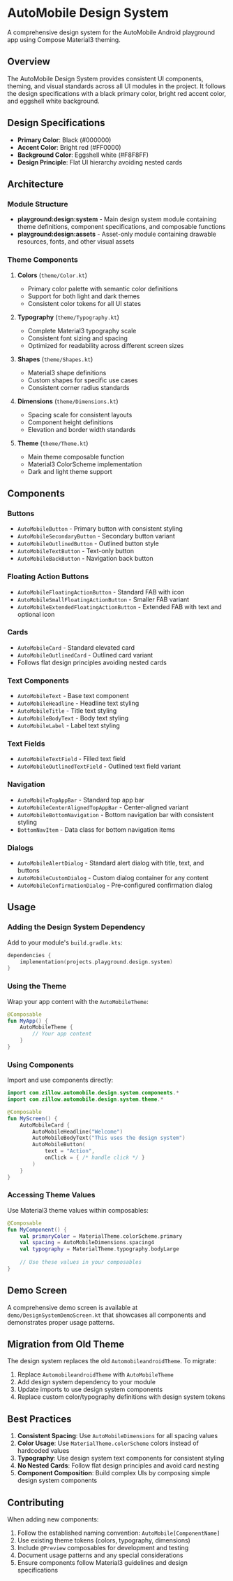 # AutoMobile Design System

A comprehensive design system for the AutoMobile Android playground app using Compose Material3
theming.

## Overview

The AutoMobile Design System provides consistent UI components, theming, and visual standards across
all UI modules in the project. It follows the design specifications with a black primary color,
bright red accent color, and eggshell white background.

## Design Specifications

- **Primary Color**: Black (#000000)
- **Accent Color**: Bright red (#FF0000)
- **Background Color**: Eggshell white (#F8F8FF)
- **Design Principle**: Flat UI hierarchy avoiding nested cards

## Architecture

### Module Structure

- **playground:design:system** - Main design system module containing theme definitions, component
  specifications, and composable functions
- **playground:design:assets** - Asset-only module containing drawable resources, fonts, and other
  visual assets

### Theme Components

1. **Colors** (`theme/Color.kt`)
    - Primary color palette with semantic color definitions
    - Support for both light and dark themes
    - Consistent color tokens for all UI states

2. **Typography** (`theme/Typography.kt`)
    - Complete Material3 typography scale
    - Consistent font sizing and spacing
    - Optimized for readability across different screen sizes

3. **Shapes** (`theme/Shapes.kt`)
    - Material3 shape definitions
    - Custom shapes for specific use cases
    - Consistent corner radius standards

4. **Dimensions** (`theme/Dimensions.kt`)
    - Spacing scale for consistent layouts
    - Component height definitions
    - Elevation and border width standards

5. **Theme** (`theme/Theme.kt`)
    - Main theme composable function
    - Material3 ColorScheme implementation
    - Dark and light theme support

## Components

### Buttons

- `AutoMobileButton` - Primary button with consistent styling
- `AutoMobileSecondaryButton` - Secondary button variant
- `AutoMobileOutlinedButton` - Outlined button style
- `AutoMobileTextButton` - Text-only button
- `AutoMobileBackButton` - Navigation back button

### Floating Action Buttons

- `AutoMobileFloatingActionButton` - Standard FAB with icon
- `AutoMobileSmallFloatingActionButton` - Smaller FAB variant
- `AutoMobileExtendedFloatingActionButton` - Extended FAB with text and optional icon

### Cards

- `AutoMobileCard` - Standard elevated card
- `AutoMobileOutlinedCard` - Outlined card variant
- Follows flat design principles avoiding nested cards

### Text Components

- `AutoMobileText` - Base text component
- `AutoMobileHeadline` - Headline text styling
- `AutoMobileTitle` - Title text styling
- `AutoMobileBodyText` - Body text styling
- `AutoMobileLabel` - Label text styling

### Text Fields

- `AutoMobileTextField` - Filled text field
- `AutoMobileOutlinedTextField` - Outlined text field variant

### Navigation

- `AutoMobileTopAppBar` - Standard top app bar
- `AutoMobileCenterAlignedTopAppBar` - Center-aligned variant
- `AutoMobileBottomNavigation` - Bottom navigation bar with consistent styling
- `BottomNavItem` - Data class for bottom navigation items

### Dialogs

- `AutoMobileAlertDialog` - Standard alert dialog with title, text, and buttons
- `AutoMobileCustomDialog` - Custom dialog container for any content
- `AutoMobileConfirmationDialog` - Pre-configured confirmation dialog

## Usage

### Adding the Design System Dependency

Add to your module's `build.gradle.kts`:

```kotlin
dependencies {
    implementation(projects.playground.design.system)
}
```

### Using the Theme

Wrap your app content with the `AutoMobileTheme`:

```kotlin
@Composable
fun MyApp() {
    AutoMobileTheme {
        // Your app content
    }
}
```

### Using Components

Import and use components directly:

```kotlin
import com.zillow.automobile.design.system.components.*
import com.zillow.automobile.design.system.theme.*

@Composable
fun MyScreen() {
    AutoMobileCard {
        AutoMobileHeadline("Welcome")
        AutoMobileBodyText("This uses the design system")
        AutoMobileButton(
            text = "Action",
            onClick = { /* handle click */ }
        )
    }
}
```

### Accessing Theme Values

Use Material3 theme values within composables:

```kotlin
@Composable
fun MyComponent() {
    val primaryColor = MaterialTheme.colorScheme.primary
    val spacing = AutoMobileDimensions.spacing4
    val typography = MaterialTheme.typography.bodyLarge
    
    // Use these values in your composables
}
```

## Demo Screen

A comprehensive demo screen is available at `demo/DesignSystemDemoScreen.kt` that showcases all
components and demonstrates proper usage patterns.

## Migration from Old Theme

The design system replaces the old `AutomobileandroidTheme`. To migrate:

1. Replace `AutomobileandroidTheme` with `AutoMobileTheme`
2. Add design system dependency to your module
3. Update imports to use design system components
4. Replace custom color/typography definitions with design system tokens

## Best Practices

1. **Consistent Spacing**: Use `AutoMobileDimensions` for all spacing values
2. **Color Usage**: Use `MaterialTheme.colorScheme` colors instead of hardcoded values
3. **Typography**: Use design system text components for consistent styling
4. **No Nested Cards**: Follow flat design principles and avoid card nesting
5. **Component Composition**: Build complex UIs by composing simple design system components

## Contributing

When adding new components:

1. Follow the established naming convention: `AutoMobile[ComponentName]`
2. Use existing theme tokens (colors, typography, dimensions)
3. Include `@Preview` composables for development and testing
4. Document usage patterns and any special considerations
5. Ensure components follow Material3 guidelines and design specifications
